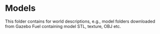 # Models

This folder contains for world descriptions, e.g., model folders downloaded from Gazebo Fuel containing model STL, texture, OBJ etc.
